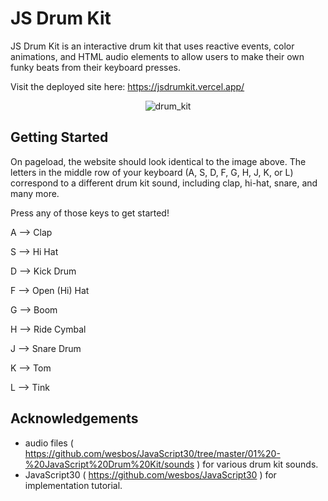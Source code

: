 # JS Drum Kit

JS Drum Kit is an interactive drum kit that uses reactive events, color animations, and HTML audio elements to allow users to make their own funky beats from their keyboard presses.

Visit the deployed site here: https://jsdrumkit.vercel.app/

<p align="center"><img src="https://i.imgur.com/66EE9i8.png" alt="drum_kit"></p>

## Getting Started

On pageload, the website should look identical to the image above. The letters in the middle row of your keyboard (A, S, D, F, G, H, J, K, or L) correspond to a different drum kit sound, including clap, hi-hat, snare, and many more. 

Press any of those keys to get started!

A --> Clap

S --> Hi Hat

D --> Kick Drum

F --> Open (Hi) Hat

G --> Boom

H --> Ride Cymbal

J --> Snare Drum

K --> Tom

L --> Tink

## Acknowledgements

- audio files ( https://github.com/wesbos/JavaScript30/tree/master/01%20-%20JavaScript%20Drum%20Kit/sounds ) for various drum kit sounds.
- JavaScript30 ( https://github.com/wesbos/JavaScript30 ) for implementation tutorial.
